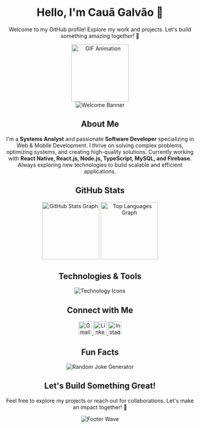 <h1 align="center">Hello, I'm Cauã Galvão 👋</h1>
<p align="center">Welcome to my GitHub profile! Explore my work and projects. Let's build something amazing together! 🚀</p>

<div align="center">
  <img height="150" src="https://media0.giphy.com/media/bGgsc5mWoryfgKBx1u/200w.gif" alt="GIF Animation" />
</div>

<div align="center">
  <img src="https://capsule-render.vercel.app/api?type=waving&color=gradient&height=100&section=header&text=Welcome!&fontSize=40&fontAlign=50&animation=fadeIn" alt="Welcome Banner"/>
</div>

<h2 align="center">About Me</h2>
<p align="center">
  I'm a <strong>Systems Analyst</strong> and passionate <strong>Software Developer</strong> specializing in Web & Mobile Development.  
  I thrive on solving complex problems, optimizing systems, and creating high-quality solutions.  
  Currently working with <strong>React Native, React.js, Node.js, TypeScript, MySQL, and Firebase</strong>.  
  Always exploring new technologies to build scalable and efficient applications.
</p>

<h2 align="center">GitHub Stats</h2>
<div align="center">
  <img src="https://github-readme-stats.vercel.app/api?username=devcauagalvao&hide_title=false&hide_rank=false&show_icons=true&include_all_commits=true&count_private=true&theme=material-palenight&locale=en&hide_border=false" height="150" alt="GitHub Stats Graph" />
  <img src="https://github-readme-stats.vercel.app/api/top-langs?username=devcauagalvao&layout=compact&langs_count=6&theme=shades-of-purple&hide_border=false" height="150" alt="Top Languages Graph" />
</div>

<h2 align="center">Technologies & Tools</h2>
<div align="center">
  <img src="https://skillicons.dev/icons?i=react,reactnative,nodejs,php,typescript,js,python,mysql,firebase,git,github,vscode,html,css,bootstrap,supabase" alt="Technology Icons" />
</div>

<h2 align="center">Connect with Me</h2>
<div align="center">
  <a href="mailto:youremail@example.com" target="_blank">
    <img src="https://img.shields.io/static/v1?message=Gmail&logo=gmail&label=&color=D14836&logoColor=white&style=for-the-badge" height="35" alt="Gmail" />
  </a>
  <a href="https://www.linkedin.com/in/cau%C3%A3-galv%C3%A3o-690423254" target="_blank">
    <img src="https://img.shields.io/static/v1?message=LinkedIn&logo=linkedin&label=&color=0077B5&logoColor=white&style=for-the-badge" height="35" alt="LinkedIn" />
  </a>
  <a href="https://www.instagram.com/eugalvao._/" target="_blank">
    <img src="https://img.shields.io/static/v1?message=Instagram&logo=instagram&label=&color=E4405F&logoColor=white&style=for-the-badge" height="35" alt="Instagram" />
  </a>
</div>

<h2 align="center">Fun Facts</h2>
<div align="center">
  <img src="https://readme-jokes.vercel.app/api" alt="Random Joke Generator" />
</div>

<h2 align="center">Let's Build Something Great!</h2>
<p align="center">Feel free to explore my projects or reach out for collaborations. Let's make an impact together! 🚀</p>

<div align="center">
  <img src="https://capsule-render.vercel.app/api?type=waving&color=gradient&height=100&section=footer" alt="Footer Wave" />
</div>

